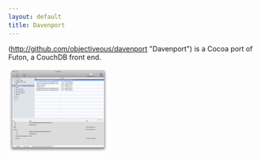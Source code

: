 ```yaml
---
layout: default
title: Davenport
---
```


(http://github.com/objectiveous/davenport "Davenport") is a Cocoa port of Futon, a CouchDB front end.

<a href="images/screenshot-1.png"><img src="images/screenshot-1-thb.png" /></a> 

